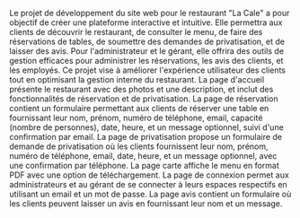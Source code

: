 Le projet de développement du site web pour le restaurant "La Cale" a pour objectif de créer une plateforme interactive et intuitive. Elle permettra aux clients de découvrir le restaurant, de consulter le menu, de faire des réservations de tables, de soumettre des demandes de privatisation, et de laisser des avis. Pour l'administrateur et le gérant, elle offrira des outils de gestion efficaces pour administrer les réservations, les avis des clients, et les employés. Ce projet vise à améliorer l'expérience utilisateur des clients tout en optimisant la gestion interne du restaurant.
La page d'accueil présente le restaurant avec des photos et une description, et inclut des fonctionnalités de réservation et de privatisation. La page de réservation contient un formulaire permettant aux clients de réserver une table en fournissant leur nom, prénom, numéro de téléphone, email, capacité (nombre de personnes), date, heure, et un message optionnel, suivi d'une confirmation par email. La page de privatisation propose un formulaire de demande de privatisation où les clients fournissent leur nom, prénom, numéro de téléphone, email, date, heure, et un message optionnel, avec une confirmation par téléphone. La page carte affiche le menu en format PDF avec une option de téléchargement. La page de connexion permet aux administrateurs et au gérant de se connecter à leurs espaces respectifs en utilisant un email et un mot de passe. La page avis contient un formulaire où les clients peuvent laisser un avis en fournissant leur nom et un message.

